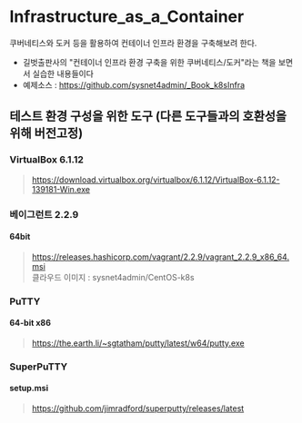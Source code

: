 # Infrastructure_as_a_Container
쿠버네티스와 도커 등을 활용하여 컨테이너 인프라 환경을 구축해보려 한다.
- 길벗출판사의 "컨테이너 인프라 환경 구축을 위한 쿠버네티스/도커"라는 책을 보면서 실습한 내용들이다
- 예제소스 : https://github.com/sysnet4admin/_Book_k8sInfra
  
## 테스트 환경 구성을 위한 도구 (다른 도구들과의 호환성을 위해 버전고정)
### VirtualBox 6.1.12
>https://download.virtualbox.org/virtualbox/6.1.12/VirtualBox-6.1.12-139181-Win.exe  
  
### 베이그런트 2.2.9
#### 64bit
>https://releases.hashicorp.com/vagrant/2.2.9/vagrant_2.2.9_x86_64.msi  
>클라우드 이미지 : sysnet4admin/CentOS-k8s
  
### PuTTY
#### 64-bit x86
>https://the.earth.li/~sgtatham/putty/latest/w64/putty.exe  
  
### SuperPuTTY
#### setup.msi
>https://github.com/jimradford/superputty/releases/latest  
